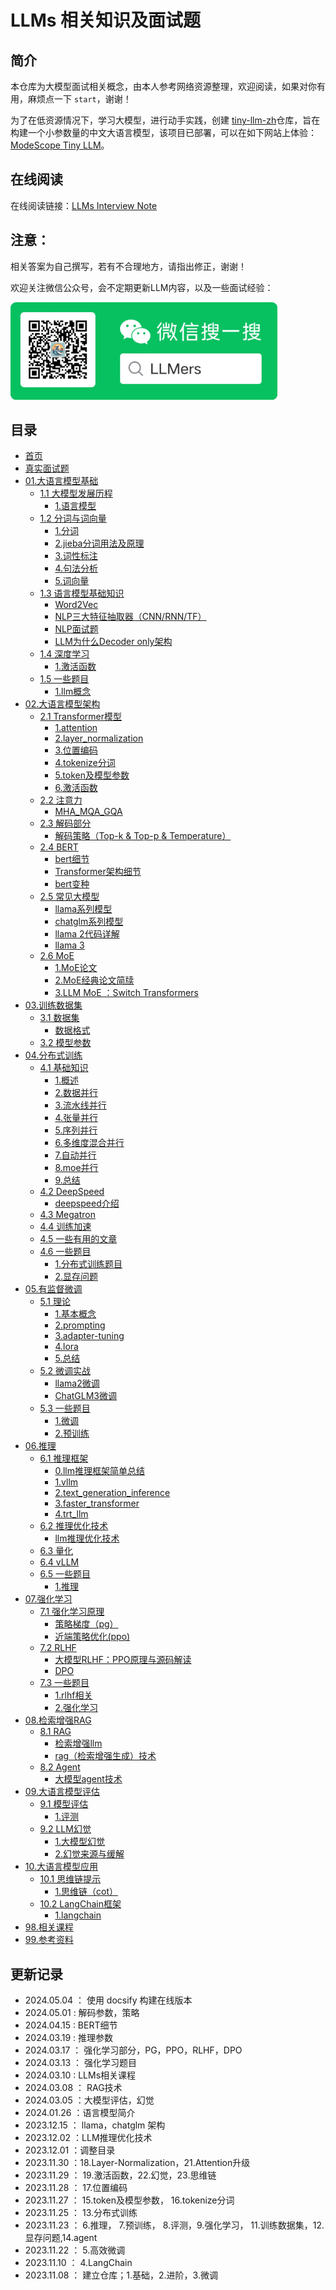 # LLMs 相关知识及面试题


## 简介

本仓库为大模型面试相关概念，由本人参考网络资源整理，欢迎阅读，如果对你有用，麻烦点一下 `start`，谢谢！

为了在低资源情况下，学习大模型，进行动手实践，创建 [tiny-llm-zh](https://github.com/wdndev/tiny-llm-zh)仓库，旨在构建一个小参数量的中文大语言模型，该项目已部署，可以在如下网站上体验：[ModeScope Tiny LLM](https://www.modelscope.cn/studios/wdndev/tiny_llm_92m_demo/summary)。

## 在线阅读

在线阅读链接：[LLMs Interview Note](http://wdndev.github.io/llm_interview_note)


## 注意：

相关答案为自己撰写，若有不合理地方，请指出修正，谢谢！

欢迎关注微信公众号，会不定期更新LLM内容，以及一些面试经验：

 <img src=https://github.com/wdndev/personal/blob/main/image/llmers_weixin.jpg width = "427" height = "156" alt="weixin" />


## 目录

* [首页](/)
* [真实面试题](/docs/ch1)
* [01.大语言模型基础](/docs/01.大语言模型基础/)
  * [1.1 大模型发展历程](/docs/01.大语言模型基础/)
    * [1.语言模型](/docs/01.大语言模型基础/1.语言模型/1.语言模型.md "1.语言模型")
  * [1.2 分词与词向量]()
    * [1.分词](/docs/01.大语言模型基础/1.分词/1.分词.md)
    * [2.jieba分词用法及原理](/docs/01.大语言模型基础/2.jieba分词用法及原理/2.jieba分词用法及原理.md)
    * [3.词性标注](/docs/01.大语言模型基础/3.词性标注/3.词性标注.md)
    * [4.句法分析](/docs/01.大语言模型基础/4.句法分析/4.句法分析.md "4.句法分析")
    * [5.词向量](/docs/01.大语言模型基础/5.词向量/5.词向量.md "5.词向量")
  * [1.3 语言模型基础知识](/docs/01.大语言模型基础/)
    * [Word2Vec](/docs/01.大语言模型基础/Word2Vec/Word2Vec.md "Word2Vec")
    * [NLP三大特征抽取器（CNN/RNN/TF）](/docs/01.大语言模型基础/NLP三大特征抽取器（CNN-RNN-TF）/NLP三大特征抽取器（CNN-RNN-TF）.md)
    * [NLP面试题](/docs/01.大语言模型基础/NLP面试题/NLP面试题.md "NLP面试题")
    * [LLM为什么Decoder only架构](</docs/01.大语言模型基础/LLM为什么Decoder only架构/LLM为什么Decoder only架构.md> "LLM为什么Decoder only架构")
  * [1.4 深度学习](/docs/01.大语言模型基础/)
    * [1.激活函数](/docs/01.大语言模型基础/1.激活函数/1.激活函数.md)
  * [1.5 一些题目](/docs/01.大语言模型基础/)
    * [1.llm概念](/docs/01.大语言模型基础/1.llm概念/1.llm概念.md)
* [02.大语言模型架构](/docs/02.大语言模型架构/)
  * [2.1 Transformer模型](/docs/02.大语言模型架构/)
    * [1.attention](/docs/02.大语言模型架构/1.attention/1.attention.md "1.attention")
    * [2.layer\_normalization](/docs/02.大语言模型架构/2.layer_normalization/2.layer_normalization.md "2.layer_normalization")
    * [3.位置编码](/docs/02.大语言模型架构/3.位置编码/3.位置编码.md "3.位置编码")
    * [4.tokenize分词](/docs/02.大语言模型架构/4.tokenize分词/4.tokenize分词.md "4.tokenize分词")
    * [5.token及模型参数](/docs/02.大语言模型架构/5.token及模型参数/5.token及模型参数.md "5.token及模型参数")
    * [6.激活函数](/docs/02.大语言模型架构/6.激活函数/6.激活函数.md "6.激活函数")
  * [2.2 注意力](/docs/02.大语言模型架构/)
    * [MHA\_MQA\_GQA](/docs/02.大语言模型架构/MHA_MQA_GQA/MHA_MQA_GQA.md "MHA_MQA_GQA")
  * [2.3 解码部分](/docs/02.大语言模型架构/)
    * [解码策略（Top-k & Top-p & Temperature）](</docs/02.大语言模型架构/解码策略（Top-k & Top-p & Temperatu/解码策略（Top-k & Top-p & Temperature）.md> "解码策略（Top-k & Top-p & Temperature）")
  * [2.4 BERT](/docs/02.大语言模型架构/)
    * [bert细节](/docs/02.大语言模型架构/bert细节/bert细节.md "bert细节")
    * [Transformer架构细节](/docs/02.大语言模型架构/Transformer架构细节/Transformer架构细节.md "Transformer架构细节")
    * [bert变种](/docs/02.大语言模型架构/bert变种/bert变种.md "bert变种")
  * [2.5 常见大模型](/docs/02.大语言模型架构/)
    * [llama系列模型](/docs/02.大语言模型架构/llama系列模型/llama系列模型.md "llama系列模型")
    * [chatglm系列模型](/docs/02.大语言模型架构/chatglm系列模型/chatglm系列模型.md "chatglm系列模型")
    * [llama 2代码详解](</docs/02.大语言模型架构/llama 2代码详解/llama 2代码详解.md> "llama 2代码详解")
    * [llama 3](</docs/02.大语言模型架构/llama 3/llama 3.md> "llama 3")
  * [2.6 MoE](/docs/02.大语言模型架构/)
    * [1.MoE论文](/docs/02.大语言模型架构/1.MoE论文/1.MoE论文.md "1.MoE论文")
    * [2.MoE经典论文简牍](/docs/02.大语言模型架构/2.MoE经典论文简牍/2.MoE经典论文简牍.md "2.MoE经典论文简牍")
    * [3.LLM MoE ：Switch Transformers](</docs/02.大语言模型架构/3.LLM MoE ：Switch Transformers/3.LLM MoE ：Switch Transformers.md> "3.LLM MoE ：Switch Transformers")
* [03.训练数据集](/docs/03.训练数据集/)
  * [3.1 数据集](/docs/03.训练数据集/)
    * [数据格式](/docs/03.训练数据集/数据格式/数据格式.md "数据格式")
  * [3.2 模型参数](/docs/03.训练数据集/)
* [04.分布式训练](/docs/04.分布式训练/)
  * [4.1 基础知识](/docs/04.分布式训练/)
    * [1.概述](/docs/04.分布式训练/1.概述/1.概述.md "1.概述")
    * [2.数据并行](/docs/04.分布式训练/2.数据并行/2.数据并行.md "2.数据并行")
    * [3.流水线并行](/docs/04.分布式训练/3.流水线并行/3.流水线并行.md "3.流水线并行")
    * [4.张量并行](/docs/04.分布式训练/4.张量并行/4.张量并行.md "4.张量并行")
    * [5.序列并行](/docs/04.分布式训练/5.序列并行/5.序列并行.md "5.序列并行")
    * [6.多维度混合并行](/docs/04.分布式训练/6.多维度混合并行/6.多维度混合并行.md "6.多维度混合并行")
    * [7.自动并行](/docs/04.分布式训练/7.自动并行/7.自动并行.md "7.自动并行")
    * [8.moe并行](/docs/04.分布式训练/8.moe并行/8.moe并行.md "8.moe并行")
    * [9.总结](/docs/04.分布式训练/9.总结/9.总结.md "9.总结")
  * [4.2 DeepSpeed](/docs/04.分布式训练/)
    * [deepspeed介绍](/docs/04.分布式训练/deepspeed介绍/deepspeed介绍.md "deepspeed介绍")
  * [4.3 Megatron](/docs/04.分布式训练/)
  * [4.4 训练加速](/docs/04.分布式训练/)
  * [4.5 一些有用的文章](/docs/04.分布式训练/)
  * [4.6 一些题目](/docs/04.分布式训练/)
    * [1.分布式训练题目](/docs/04.分布式训练/分布式训练题目/分布式训练题目.md "分布式训练题目")
    * [2.显存问题](/docs/04.分布式训练/1.显存问题/1.显存问题.md "1.显存问题")
* [05.有监督微调](/docs/05.有监督微调/)
  * [5.1 理论](/docs/05.有监督微调/)
    * [1.基本概念](/docs/05.有监督微调/1.基本概念/1.基本概念.md "1.基本概念")
    * [2.prompting](/docs/05.有监督微调/2.prompting/2.prompting.md "2.prompting")
    * [3.adapter-tuning](/docs/05.有监督微调/3.adapter-tuning/3.adapter-tuning.md "3.adapter-tuning")
    * [4.lora](/docs/05.有监督微调/4.lora/4.lora.md "4.lora")
    * [5.总结](/docs/05.有监督微调/5.总结/5.总结.md "5.总结")
  * [5.2 微调实战](/docs/05.有监督微调/)
    * [llama2微调](/docs/05.有监督微调/llama2微调/llama2微调.md "llama2微调")
    * [ChatGLM3微调](/docs/05.有监督微调/ChatGLM3微调/ChatGLM3微调.md "ChatGLM3微调")
  * [5.3 一些题目](/docs/05.有监督微调/)
    * [1.微调](/docs/05.有监督微调/1.微调/1.微调.md "1.微调")
    * [2.预训练](/docs/05.有监督微调/2.预训练/2.预训练.md "2.预训练")
* [06.推理](/docs/06.推理/)
  * [6.1 推理框架](/docs/06.推理/)
    * [0.llm推理框架简单总结](/docs/06.推理/0.llm推理框架简单总结/0.llm推理框架简单总结.md "0.llm推理框架简单总结")
    * [1.vllm](/docs/06.推理/1.vllm/1.vllm.md "1.vllm")
    * [2.text_generation\_inference](/docs/06.推理/2.text_generation_inference/2.text_generation_inference.md "2.text_generation_inference")
    * [3.faster_transformer](/docs/06.推理/3.faster_transformer/3.faster_transformer.md "3.faster_transformer")
    * [4.trt_llm](/docs/06.推理/4.trt_llm/4.trt_llm.md "4.trt_llm")
  * [6.2 推理优化技术](/docs/06.推理/)
    * [llm推理优化技术](/docs/06.推理/llm推理优化技术/llm推理优化技术.md "llm推理优化技术")
  * [6.3 量化](/docs/06.推理/)
  * [6.4 vLLM](/docs/06.推理/)
  * [6.5 一些题目](/docs/06.推理/)
    * [1.推理](/docs/06.推理/1.推理/1.推理.md "1.推理")
* [07.强化学习](/docs/07.强化学习)
  * [7.1 强化学习原理](/docs/07.强化学习)
    * [策略梯度（pg）](/docs/07.强化学习/策略梯度（pg）/策略梯度（pg）.md "策略梯度（pg）")
    * [近端策略优化(ppo)](/docs/07.强化学习/近端策略优化(ppo)/近端策略优化(ppo).md "近端策略优化(ppo)")
  * [7.2 RLHF](/docs/07.强化学习)
    * [大模型RLHF：PPO原理与源码解读](/docs/07.强化学习/大模型RLHF：PPO原理与源码解读/大模型RLHF：PPO原理与源码解读.md "大模型RLHF：PPO原理与源码解读")
    * [DPO](/docs/07.强化学习/DPO/DPO.md "DPO")
  * [7.3 一些题目](/docs/07.强化学习)
    * [1.rlhf相关](/docs/07.强化学习/1.rlhf相关/1.rlhf相关.md "1.rlhf相关")
    * [2.强化学习](/docs/07.强化学习/2.强化学习/2.强化学习.md "2.强化学习")
* [08.检索增强RAG](/docs/08.检索增强rag/)
  * [8.1 RAG](/docs/08.检索增强rag/)
    * [检索增强llm](/docs/08.检索增强rag/检索增强llm/检索增强llm.md "检索增强llm")
    * [rag（检索增强生成）技术](/docs/08.检索增强rag/rag（检索增强生成）技术/rag（检索增强生成）技术.md "rag（检索增强生成）技术")
  * [8.2 Agent](/docs/08.检索增强rag/)
    * [大模型agent技术](/docs/08.检索增强rag/大模型agent技术/大模型agent技术.md "大模型agent技术")
* [09.大语言模型评估](/docs/09.大语言模型评估/)
  * [9.1 模型评估](/docs/09.大语言模型评估/)
    * [1.评测](/docs/09.大语言模型评估/1.评测/1.评测.md "1.评测")
  * [9.2 LLM幻觉](/docs/09.大语言模型评估/)
    * [1.大模型幻觉](/docs/09.大语言模型评估/1.大模型幻觉/1.大模型幻觉.md "1.大模型幻觉")
    * [2.幻觉来源与缓解](/docs/09.大语言模型评估/2.幻觉来源与缓解/2.幻觉来源与缓解.md "2.幻觉来源与缓解")
* [10.大语言模型应用](/docs/10.大语言模型应用/)
  * [10.1 思维链提示](/docs/10.大语言模型应用/)
    * [1.思维链（cot）](/docs/10.大语言模型应用/1.思维链（cot）/1.思维链（cot）.md "1.思维链（cot）")
  * [10.2 LangChain框架](/docs/10.大语言模型应用/)
    * [1.langchain](/docs/10.大语言模型应用/1.langchain/1.langchain.md "1.langchain")
* [98.相关课程](/docs/98.相关课程/)
* [99.参考资料](/docs/99.参考资料/)

## 更新记录

- 2024.05.04 ： 使用 docsify 构建在线版本
- 2024.05.01 : 解码参数，策略
- 2024.04.15 : BERT细节
- 2024.03.19 : 推理参数
- 2024.03.17 ： 强化学习部分，PG，PPO，RLHF，DPO
- 2024.03.13 ： 强化学习题目
- 2024.03.10 : LLMs相关课程
- 2024.03.08 ： RAG技术
- 2024.03.05 ：大模型评估，幻觉
- 2024.01.26 ：语言模型简介
- 2023.12.15 ： llama，chatglm 架构
- 2023.12.02 ：LLM推理优化技术
- 2023.12.01 ：调整目录
- 2023.11.30 ：18.Layer-Normalization，21.Attention升级
- 2023.11.29 ： 19.激活函数，22.幻觉，23.思维链
- 2023.11.28 ： 17.位置编码
- 2023.11.27 ： 15.token及模型参数， 16.tokenize分词
- 2023.11.25 ： 13.分布式训练
- 2023.11.23 ： 6.推理， 7.预训练， 8.评测，9.强化学习， 11.训练数据集，12.显存问题,14.agent
- 2023.11.22 ： 5.高效微调
- 2023.11.10 ： 4.LangChain
- 2023.11.08 ： 建立仓库；1.基础，2.进阶，3.微调





